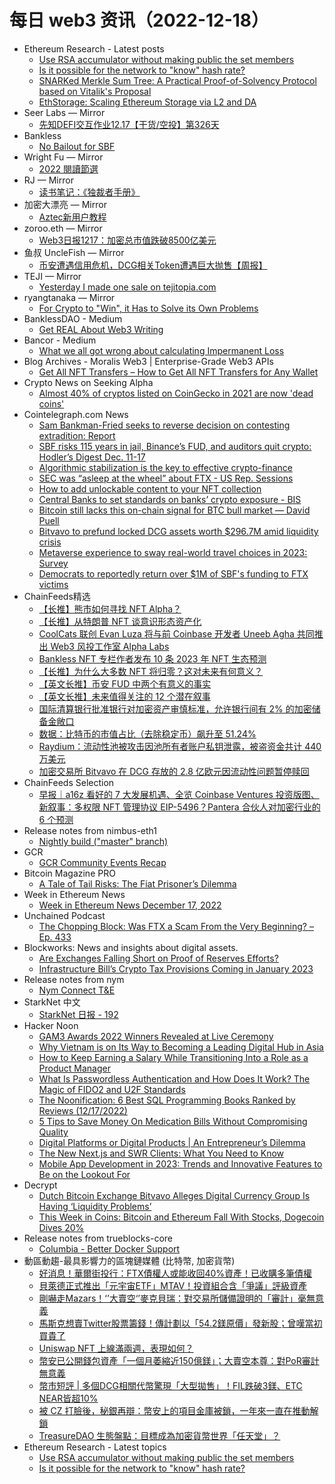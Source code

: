 # 每日 web3 资讯（2022-12-18）

- Ethereum Research - Latest posts
  - [Use RSA accumulator without making public the set members](https://ethresear.ch/t/use-rsa-accumulator-without-making-public-the-set-members/14444/1)
  - [Is it possible for the network to "know" hash rate?](https://ethresear.ch/t/is-it-possible-for-the-network-to-know-hash-rate/14441/1)
  - [SNARKed Merkle Sum Tree: A Practical Proof-of-Solvency Protocol based on Vitalik's Proposal](https://ethresear.ch/t/snarked-merkle-sum-tree-a-practical-proof-of-solvency-protocol-based-on-vitaliks-proposal/14405/5)
  - [EthStorage: Scaling Ethereum Storage via L2 and DA](https://ethresear.ch/t/ethstorage-scaling-ethereum-storage-via-l2-and-da/14223/6)
- Seer Labs — Mirror
  - [先知DEFI交互作业12.17【干货/空投】第326天](https://mirror.xyz/seerlabs.eth/yynzU5BILJJG9GSFujAB4e07IQ6IrT2Nwyl5KMqGknU)
- Bankless
  - [No Bailout for SBF](https://newsletter.banklesshq.com/p/no-bailout-for-sbf)
- Wright Fu — Mirror
  - [2022 閱讀節選](https://mirror.xyz/0x837c39A527794809B6cbD06Ce1d54c9a6d93bf8c/5LgkaQoToGGshZfjLidqQMDDjBuXJu2QRzbaYq79ge8)
- RJ — Mirror
  - [读书笔记：《独裁者手册》](https://mirror.xyz/0xAEa29c04E32EBCE118ea8cee975a3317190cCCdd/t5oOFhRjrCULX8aOhqcCWj_h9OEMz6FBkRW-1J8uLUk)
- 加密大漂亮 — Mirror
  - [Aztec新用户教程](https://mirror.xyz/0x27597E96C6f38c6C4C71afd3F3E2803D5dAe89Ad/iqPcjoTk3A2jewfW88OvIxsO4DjUpKXjJ_pXBLOuhMw)
- zoroo.eth — Mirror
  - [Web3日报1217：加密总市值跌破8500亿美元](https://mirror.xyz/zoroo.eth/NY6EAAMkUj4SyAIOP2oDJ6GXn3e_I8idFCJpbDEEP9A)
- 鱼叔 UncleFish — Mirror
  - [币安遭遇信用危机，DCG相关Token遭遇巨大抛售【周报】](https://mirror.xyz/0xA6DDeA5E7a4eF5c680200BF37984A06c6CFb123D/I6u20v-yh6QJoKmVWAKF1KOWh5ewRvrA-VoF-CC1cA0)
- TEJI — Mirror
  - [Yesterday I made one sale on tejitopia.com](https://mirror.xyz/teji.eth/kb3genpb9GyfyJH1PyGA13d3-x4qEnbkzTFjhpFqXe0)
- ryangtanaka — Mirror
  - [For Crypto to "Win", it Has to Solve its Own Problems](https://mirror.xyz/ryangtanaka.eth/0bJVorhZoUlYhIuEcdl7XSuUWC2YrBsd2gPzxdvfN-E)
- BanklessDAO - Medium
  - [Get REAL About Web3 Writing](https://medium.com/bankless-dao/get-real-about-web3-writing-684320065b1d?source=rss----2e8b6adb479c---4)
- Bancor - Medium
  - [What we all got wrong about calculating Impermanent Loss](https://blog.bancor.network/what-we-all-got-wrong-about-calculating-impermanent-loss-37925604ef1a?source=rss----ea0872525293---4)
- Blog Archives - Moralis Web3 | Enterprise-Grade Web3 APIs
  - [Get All NFT Transfers – How to Get All NFT Transfers for Any Wallet](https://moralis.io/get-all-nft-transfers-how-to-get-all-nft-transfers-for-any-wallet/)
- Crypto News on Seeking Alpha
  - [Almost 40% of cryptos listed on CoinGecko in 2021 are now 'dead coins'](https://seekingalpha.com/news/3917207-almost-40-of-cryptos-listed-on-coingecko-in-2021-are-now-dead-coins?utm_source=feed_news_crypto&utm_medium=referral)
- Cointelegraph.com News
  - [Sam Bankman-Fried seeks to reverse decision on contesting extradition: Report](https://cointelegraph.com/news/sam-bankman-fried-seeks-to-reverse-decision-on-contesting-extradition-report)
  - [SBF risks 115 years in jail, Binance’s FUD, and auditors quit crypto: Hodler’s Digest Dec. 11-17](https://cointelegraph.com/magazine/sbf-risks-115-years-jail-binances-fud-auditors-quit-crypto-hodlers-digest-dec-11-17/)
  - [Algorithmic stabilization is the key to effective crypto-finance](https://cointelegraph.com/news/algorithmic-stabilization-is-the-key-to-effective-crypto-finance)
  - [SEC was “asleep at the wheel” about FTX - US Rep. Sessions](https://cointelegraph.com/news/sec-was-asleep-at-the-wheel-about-ftx-us-rep-sessions)
  - [How to add unlockable content to your NFT collection](https://cointelegraph.com/news/how-to-add-unlockable-content-to-your-nft-collection)
  - [Central Banks to set standards on banks’ crypto exposure - BIS](https://cointelegraph.com/news/central-banks-to-set-standards-on-banks-crypto-exposure-bis)
  - [Bitcoin still lacks this on-chain signal for BTC bull market — David Puell](https://cointelegraph.com/news/bitcoin-still-lacks-this-on-chain-signal-for-btc-bull-market-david-puell)
  - [Bitvavo to prefund locked DCG assets worth $296.7M amid liquidity crisis](https://cointelegraph.com/news/bitvavo-to-prefund-locked-dcg-assets-worth-296-7m-amid-liquidity-crisis)
  - [Metaverse experience to sway real-world travel choices in 2023: Survey](https://cointelegraph.com/news/metaverse-experience-to-sway-real-world-travel-choices-in-2023-survey)
  - [Democrats to reportedly return over $1M of SBF's funding to FTX victims](https://cointelegraph.com/news/democrats-to-reportedly-return-over-1m-of-sbf-s-funding-to-ftx-victims)
- ChainFeeds精选
  - [【长推】熊市如何寻找 NFT Alpha？](https://twitter.com/0xDanielWeb3/status/1602679545168990208)
  - [【长推】从特朗普 NFT 谈意识形态资产化](https://twitter.com/rickawsb/status/1603626487604998144)
  - [CoolCats 联创 Evan Luza 将与前 Coinbase 开发者 Uneeb Agha 共同推出 Web3 风投工作室 Alpha Labs](https://twitter.com/evanluza/status/1603467138819362832)
  - [Bankless NFT 专栏作者发布 10 条 2023 年 NFT 生态预测](https://metaversal.banklesshq.com/p/nft-predictions-for-2023)
  - [【长推】为什么大多数 NFT 将归零？这对未来有何意义？](https://twitter.com/0xDanielWeb3/status/1603407849342013441)
  - [【英文长推】币安 FUD 中两个有意义的事实](https://twitter.com/scarlettwu_eth/status/1603966062932131840)
  - [【英文长推】未来值得关注的 12 个潜在叙事](https://twitter.com/kindahangry/status/1603285156357251073)
  - [国际清算银行批准银行对加密资产审慎标准，允许银行间有 2% 的加密储备金敞口](https://www.financemagnates.com/cryptocurrency/central-banks-to-enforce-standard-on-banks-exposure-to-crypto-in-2025/)
  - [数据：比特币的市值占比（去除稳定币）飙升至 51.24%](https://cn.tradingview.com/chart/rOHoEvio/)
  - [Raydium：流动性池被攻击因池所有者账户私钥泄露，被盗资金共计 440 万美元](https://twitter.com/RaydiumProtocol/status/1603860540153028625)
  - [加密交易所 Bitvavo 在 DCG 存放的 2.8 亿欧元因流动性问题暂停赎回](https://blog.bitvavo.com/response-bitvavo-to-situation-dcg/)
- ChainFeeds Selection
  - [早报｜a16z 看好的 7 大发展机遇、全览 Coinbase Ventures 投资版图、新叙事：多权限 NFT 管理协议 EIP-5496？Pantera 合伙人对加密行业的 6 个预测](https://chainfeeds.substack.com/p/a16z-7-coinbase-ventures-nft-eip)
- Release notes from nimbus-eth1
  - [Nightly build ("master" branch)](https://github.com/status-im/nimbus-eth1/releases/tag/nightly)
- GCR
  - [GCR Community Events Recap](https://globalcoinresearch.com/2022/12/17/gcr-community-events-recap-7/)
- Bitcoin Magazine PRO
  - [A Tale of Tail Risks: The Fiat Prisoner’s Dilemma](https://bmpro.substack.com/p/a-tale-of-tail-risks-the-fiat-prisoners)
- Week in Ethereum News
  - [Week in Ethereum News  December 17, 2022](https://weekinethereumnews.com/week-in-ethereum-news-december-17-2022/)
- Unchained Podcast
  - [The Chopping Block: Was FTX a Scam From the Very Beginning? – Ep. 433](https://unchainedpodcast.com/the-chopping-block-was-ftx-a-scam-from-the-very-beginning-ep-433/)
- Blockworks: News and insights about digital assets.
  - [Are Exchanges Falling Short on Proof of Reserves Efforts?](https://blockworks.co/news/exchanges-fall-short-on-proof-of-reserves)
  - [Infrastructure Bill’s Crypto Tax Provisions Coming in January 2023](https://blockworks.co/news/crypto-tax-provisions-coming-in-january-2023)
- Release notes from nym
  - [Nym Connect T&E](https://github.com/nymtech/nym/releases/tag/nym-connect-v1.1.4-tne)
- StarkNet 中文
  - [StarkNet 日报 - 192](https://starknetzh.substack.com/p/starknet-192)
- Hacker Noon
  - [GAM3 Awards 2022 Winners Revealed at Live Ceremony](https://hackernoon.com/gam3-awards-2022-winners-revealed-at-live-ceremony?source=rss)
  - [Why Vietnam is on Its Way to Becoming a Leading Digital Hub in Asia](https://hackernoon.com/why-vietnam-is-on-its-way-to-becoming-a-leading-digital-hub-in-asia?source=rss)
  - [How to Keep Earning a Salary While Transitioning Into a Role as a Product Manager](https://hackernoon.com/how-to-keep-earning-a-salary-while-transitioning-into-a-role-as-a-product-manager?source=rss)
  - [What Is Passwordless Authentication and How Does It Work? The Magic of FIDO2 and U2F Standards](https://hackernoon.com/what-is-passwordless-authentication-and-how-does-it-work-the-magic-of-fido2-and-u2f-standards?source=rss)
  - [The Noonification: 6 Best SQL Programming Books Ranked by Reviews (12/17/2022)](https://hackernoon.com/12-17-2022-noonification?source=rss)
  - [5 Tips to Save Money On Medication Bills Without Compromising Quality](https://hackernoon.com/5-tips-to-save-money-on-medication-bills-without-compromising-quality?source=rss)
  - [Digital Platforms or Digital Products | An Entrepreneur’s Dilemma](https://hackernoon.com/digital-platforms-or-digital-products-or-an-entrepreneurs-dilemma?source=rss)
  - [The New Next.js and SWR Clients: What You Need to Know](https://hackernoon.com/the-new-nextjs-and-swr-clients-what-you-need-to-know?source=rss)
  - [Mobile App Development in 2023: Trends and Innovative Features to Be on the Lookout For](https://hackernoon.com/mobile-app-development-in-2023-trends-and-innovative-features-to-be-on-the-lookout-for?source=rss)
- Decrypt
  - [Dutch Bitcoin Exchange Bitvavo Alleges Digital Currency Group Is Having ‘Liquidity Problems’](https://decrypt.co/117506/dutch-bitcoin-exchange-bitvavo-alleges-digital-currency-group-is-having-liquidity-problems)
  - [This Week in Coins: Bitcoin and Ethereum Fall With Stocks, Dogecoin Dives 20%](https://decrypt.co/117485/this-week-in-coins-bitcoin-and-ethereum-fall-with-stocks-dogecoin-dives-20)
- Release notes from trueblocks-core
  - [Columbia - Better Docker Support](https://github.com/TrueBlocks/trueblocks-core/releases/tag/v0.45.0-beta)
- 動區動趨-最具影響力的區塊鏈媒體 (比特幣, 加密貨幣)
  - [好消息！華爾街投行：FTX債權人或能收回40%資產！已收購多筆債權](https://www.blocktempo.com/ftx-creditors-may-be-able-to-withdraw-40-of-their-money/)
  - [貝萊德正式推出「元宇宙ETF」MTAV！投資組合含「爭議」評級資產](https://www.blocktempo.com/blackrock-launches-meta-universe-etf-mtav/)
  - [剛嚇走Mazars！‘’大賣空‘’麥克貝瑞：對交易所儲備證明的「審計」毫無意義](https://www.blocktempo.com/cryptoquant-binance-clean-reserve-is-90-okx-is-100/)
  - [馬斯克想賣Twitter股票籌錢！傳計劃以「54.2鎂原價」發新股；曾嘆當初買貴了](https://www.blocktempo.com/elon-musk-seeking-new-twitter-investors-at-same-price-he-paid/)
  - [Uniswap NFT 上線滿兩週，表現如何？](https://www.blocktempo.com/uniswap-nft-has-been-launched-for-two-weeks-how-is-the-performance/)
  - [幣安已公開錢包資產「一個月萎縮近150億鎂」；大賣空本尊：對PoR審計無意義](https://www.blocktempo.com/nansen-binance-wallet-assets-evaporate-nearly-15-b-in-one-month/)
  - [幣市短評 | 多個DCG相關代幣驚現「大型拋售」！FIL跌破3鎂、ETC NEAR皆超10%](https://www.blocktempo.com/reflexivity-cofounder-several-coins-related-to-dcg-selling-off-aggressively/)
  - [被 CZ 打臉後，秘銀再辯：幣安上的項目金庫被鎖，一年來一直在推動解鎖](https://www.blocktempo.com/mithril-team-struggled-to-get-treasury-funds-on-our-binance-account-unlocked/)
  - [TreasureDAO 生態盤點：目標成為加密貨幣世界「任天堂」？](https://www.blocktempo.com/treasuredao-ecosystem-review/)
- Ethereum Research - Latest topics
  - [Use RSA accumulator without making public the set members](https://ethresear.ch/t/use-rsa-accumulator-without-making-public-the-set-members/14444)
  - [Is it possible for the network to "know" hash rate?](https://ethresear.ch/t/is-it-possible-for-the-network-to-know-hash-rate/14441)
